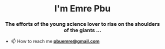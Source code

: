 <h1 align="center">I'm Emre Pbu</h1>
<h3 align="center">The efforts of the young science lover to rise on the shoulders of the giants ...</h3>

- 📫 How to reach me **pbuemre@gmail.com**

